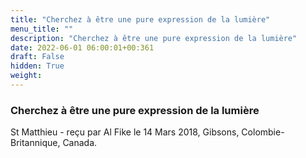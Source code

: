 ```yaml
---
title: "Cherchez à être une pure expression de la lumière"
menu_title: ""
description: "Cherchez à être une pure expression de la lumière"
date: 2022-06-01 06:00:01+00:361
draft: False
hidden: True
weight:
---
```

### Cherchez à être une pure expression de la lumière

St Matthieu - reçu par Al Fike le 14 Mars 2018, Gibsons, Colombie-Britannique, Canada.



